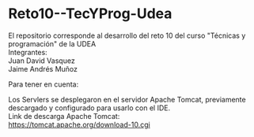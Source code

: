# Reto10--TecYProg-Udea
El repositorio corresponde al desarrollo del reto 10 del curso "Técnicas y programación" de la UDEA <br>
Integrantes: <br>
Juan David Vasquez <br>
Jaime Andrés Muñoz <br>

Para tener en cuenta: <br>

Los Servlers se desplegaron en el servidor Apache Tomcat, previamente descargado y configurado para usarlo con el IDE.<br>
Link de descarga Apache Tomcat: <br>
https://tomcat.apache.org/download-10.cgi
